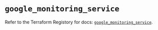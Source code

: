 # `google_monitoring_service`

Refer to the Terraform Registory for docs: [`google_monitoring_service`](https://registry.terraform.io/providers/hashicorp/google-beta/5.3.0/docs/resources/google_monitoring_service).
